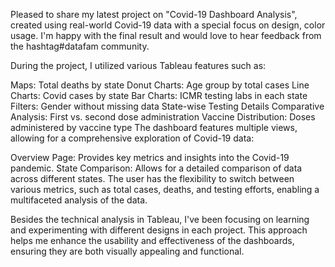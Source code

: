 Pleased to share my latest project on "Covid-19 Dashboard Analysis", created using real-world Covid-19 data with a special focus on design, color usage. I'm happy with the final result and would love to hear feedback from the hashtag#datafam community.

During the project, I utilized various Tableau features such as:

Maps: Total deaths by state
Donut Charts: Age group by total cases
Line Charts: Covid cases by state
Bar Charts: ICMR testing labs in each state
Filters: Gender without missing data
State-wise Testing Details
Comparative Analysis: First vs. second dose administration
Vaccine Distribution: Doses administered by vaccine type
The dashboard features multiple views, allowing for a comprehensive exploration of Covid-19 data:

Overview Page: Provides key metrics and insights into the Covid-19 pandemic.
State Comparison: Allows for a detailed comparison of data across different states.
The user has the flexibility to switch between various metrics, such as total cases, deaths, and testing efforts, enabling a multifaceted analysis of the data.

Besides the technical analysis in Tableau, I've been focusing on learning and experimenting with different designs in each project. This approach helps me enhance the usability and effectiveness of the dashboards, ensuring they are both visually appealing and functional.
